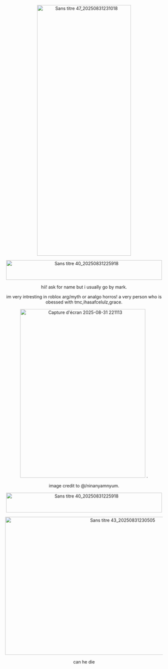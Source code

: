 
<p align="center"><img width="300" height="800" alt="Sans titre 47_20250831231018" src="https://github.com/user-attachments/assets/1293fa66-ac72-4418-aa57-8324b24b6cdd" /></p>
<p align="center"><img width="498" height="63" alt="Sans titre 40_20250831225918" src="https://github.com/user-attachments/assets/0e58eac6-3b99-4e5e-8a22-819a8bb607fc" /></p>
<p align="center">hii! ask for name but i usually go by mark.</p>
<p align="center">im very intresting in roblox arg/myth or analgo horros! a very person who is obessed with tmc,ihasafcelulz,grace.</p>
<p align="center"><img width="400" height="538" alt="Capture d'écran 2025-08-31 221113" src="https://github.com/user-attachments/assets/34a3f00d-2167-4312-9c5a-d6fa69850847" />
.</p>
<p align="center">image credit to @/ninanyamnyum.</p>
<p align="center"><img width="498" height="63" alt="Sans titre 40_20250831225918" src="https://github.com/user-attachments/assets/0e58eac6-3b99-4e5e-8a22-819a8bb607fc" /></p>
<p align="center"><img width="735" height="440" alt="Sans titre 43_20250831230505" src="https://github.com/user-attachments/assets/a4c18785-6f91-42b4-b732-b92e5331fc48" /></p>
<p align="center">can he die</p>
